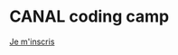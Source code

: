 # CANAL coding camp

<span class="but">[Je m'inscris](https://equipe-formation-campusplus.typeform.com/to/FRPaqA)</span>